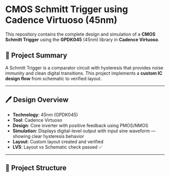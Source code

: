 
# CMOS Schmitt Trigger using Cadence Virtuoso (45nm)

This repository contains the complete design and simulation of a **CMOS Schmitt Trigger** using the **GPDK045** (45nm) library in **Cadence Virtuoso**.

## 🧠 Project Summary

A Schmitt Trigger is a comparator circuit with hysteresis that provides noise immunity and clean digital transitions. This project implements a **custom IC design flow** from schematic to verified layout.

---

## 🖊️ Design Overview

- **Technology**: 45nm (GPDK045)
- **Tool**: Cadence Virtuoso
- **Design**: Core inverter with positive feedback using PMOS/NMOS
- **Simulation**: Displays digital-level output with input sine waveform — showing clear hysteresis behavior
- **Layout**: Custom layout created and verified
- **LVS**: Layout vs Schematic check passed ✅

---

## 📁 Project Structure
